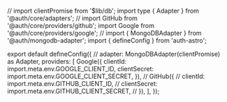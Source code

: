 // import clientPromise from '$lib/db';
import type { Adapter } from '@auth/core/adapters';
// import GitHub from '@auth/core/providers/github';
import Google from '@auth/core/providers/google';
// import { MongoDBAdapter } from '@auth/mongodb-adapter';
import { defineConfig } from 'auth-astro';

export default defineConfig({
  // adapter: MongoDBAdapter(clientPromise) as Adapter,
  providers: [
    Google({
      clientId: import.meta.env.GOOGLE_CLIENT_ID,
      clientSecret: import.meta.env.GOOGLE_CLIENT_SECRET,
    }),
    // GitHub({
    //   clientId: import.meta.env.GITHUB_CLIENT_ID,
    //   clientSecret: import.meta.env.GITHUB_CLIENT_SECRET,
    // }),
  ],
});
